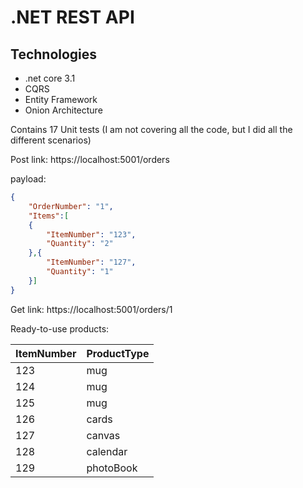# .NET REST API

## Technologies 
- .net core 3.1
- CQRS
- Entity Framework
- Onion Architecture

Contains 17 Unit tests (I am not covering all the code, but I did all the different scenarios)

Post 
link: https://localhost:5001/orders

payload:
```json
{
    "OrderNumber": "1",
    "Items":[
    {
        "ItemNumber": "123",
        "Quantity": "2"
    },{
        "ItemNumber": "127",
        "Quantity": "1"
    }]
}
```

Get
link: https://localhost:5001/orders/1


Ready-to-use products:

| ItemNumber  | ProductType |
| ------------- | ------------- |
| 123  | mug  |
| 124  | mug  |
| 125  | mug  |
| 126  | cards  |
| 127  | canvas  |
| 128  | calendar  |
| 129  | photoBook  |
